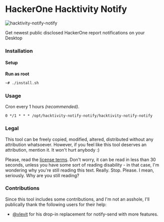 # HackerOne Hacktivity Notify

![hacktivity-notify-notify](https://user-images.githubusercontent.com/25837540/73323843-5f917400-427b-11ea-9f1c-e880bbac2d56.png)

Get newest public disclosed HackerOne report notifications on your Desktop

### Installation

#### Setup

**Run as root**

```bash
~# ./install.sh
```

### Usage

Cron every 1 hours _(recommended)_.

`0 */1 * * * /opt/hacktivity-notify-notify/hacktivity-notify-notify`

### Legal

This tool can be freely copied, modified, altered, distributed without any attribution whatsoever. However, if you feel like this tool deserves an attribution, mention it. It won't hurt anybody :)

Please, read the [license terms](https://github.com/noobsec/hacktivity-notify-notify/blob/master/LICENSE). Don't worry, it can be read in less than 30 seconds, unless you have some sort of reading disability - in that case, I'm wondering why you're still reading this text. Really. Stop. Please. I mean, seriously. Why are you still reading?

### Contributions

Since this tool includes some contributions, and I'm not an asshole, I'll publically thank the following users for their help:

* [@vlevit](https://github.com/vlevit) for his drop-in replacement for notify-send with more features.